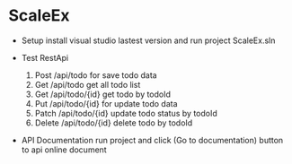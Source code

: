 # ScaleEx

- Setup
   install visual studio lastest version and run project ScaleEx.sln
  
- Test RestApi
   1.  Post /api/todo for save todo data
   2.  Get  /api/todo get all todo list
   3.  Get  /api/todo/{id} get todo by todoId
   4.  Put  /api/todo/{id} for update todo data
   5.  Patch /api/todo/{id} update todo status by todoId
   6.  Delete /api/todo/{id} delete todo by todoId
   
- API Documentation
   run project and click (Go to documentation) button to api online document
  
